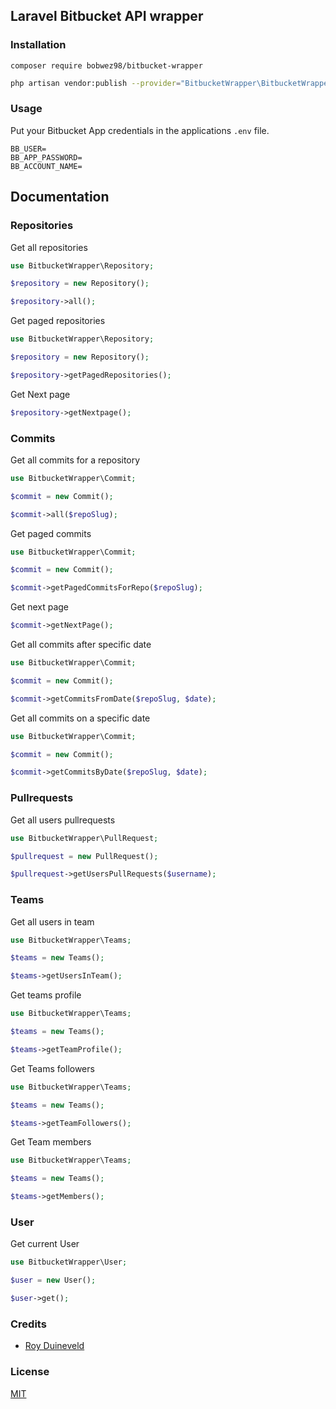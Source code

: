 ## Laravel Bitbucket API wrapper


### Installation

```
composer require bobwez98/bitbucket-wrapper
```
```bash
php artisan vendor:publish --provider="BitbucketWrapper\BitbucketWrapperServiceProvider"
```
### Usage
Put your Bitbucket App credentials in the applications `.env` file.

````text
BB_USER=
BB_APP_PASSWORD=
BB_ACCOUNT_NAME=
````

## Documentation

### Repositories
Get all repositories
````php
use BitbucketWrapper\Repository;

$repository = new Repository();

$repository->all();
````

Get paged repositories
````php
use BitbucketWrapper\Repository;

$repository = new Repository();

$repository->getPagedRepositories();
````

Get Next page
````php
$repository->getNextpage();
````

### Commits
Get all commits for a repository
````php
use BitbucketWrapper\Commit;

$commit = new Commit();

$commit->all($repoSlug);
````

Get paged commits
````php
use BitbucketWrapper\Commit;

$commit = new Commit();

$commit->getPagedCommitsForRepo($repoSlug);
````

Get next page
````php
$commit->getNextPage();
````

Get all commits after specific date
```php
use BitbucketWrapper\Commit;

$commit = new Commit();

$commit->getCommitsFromDate($repoSlug, $date);
```

Get all commits on a specific date
```php
use BitbucketWrapper\Commit;

$commit = new Commit();

$commit->getCommitsByDate($repoSlug, $date);
```

### Pullrequests

Get all users pullrequests
```php
use BitbucketWrapper\PullRequest;

$pullrequest = new PullRequest();

$pullrequest->getUsersPullRequests($username);
```

### Teams
Get all users in team
```php
use BitbucketWrapper\Teams;

$teams = new Teams();

$teams->getUsersInTeam();
```

Get teams profile
```php
use BitbucketWrapper\Teams;

$teams = new Teams();

$teams->getTeamProfile();
```

Get Teams followers
```php
use BitbucketWrapper\Teams;

$teams = new Teams();

$teams->getTeamFollowers();
```

Get Team members

```php
use BitbucketWrapper\Teams;

$teams = new Teams();

$teams->getMembers();
```

### User
Get current User
```php
use BitbucketWrapper\User;

$user = new User();

$user->get();
```
### Credits
* [Roy Duineveld](https://github.com/royduin)
### License
[MIT](LICENSE.md)
